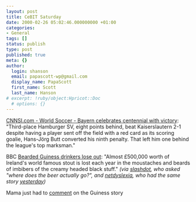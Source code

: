 ```yaml
---
layout: post
title: CeBIT Saturday
date: 2000-02-26 05:02:46.000000000 +01:00
categories:
- General
tags: []
status: publish
type: post
published: true
meta: {}
author:
  login: shanson
  email: papascott-wp@gmail.com
  display_name: PapaScott
  first_name: Scott
  last_name: Hanson
# excerpt: !ruby/object:Hpricot::Doc
  # options: {}
---
```

<p><a href="http://www.cnnsi.com/soccer/world/news/2000/02/26/german_roundup_ap/">CNNSI.com - World Soccer - Bayern celebrates centennial with victory</a>:  "Third-place Hamburger SV, eight points behind, beat Kaiserslautern 2-1 despite having a player sent off the field with a red card as its scoring goalie, Hans-Jörg Butt converted his ninth penalty. That left him one behind the league's top marksman."</p>
<p>BBC <a href="http://news.bbc.co.uk/hi/english/uk/northern_ireland/newsid_656000/656956.stm">Bearded Guiness drinkers lose out</a>:  "Almost £500,000 worth of Ireland's world famous stout is lost each year in the moustaches and beards of imbibers of the creamy headed black stuff." <i>(via <a href="http://slashdot.org">slashdot</a>, who asked "where does the beer actually go?", and <a href="http://netdyslexia.editthispage.com">netdyslexia</a>, who had the same story <a href="http://netdyslexia.editthispage.com/2000/02/25">yesterday</a>)</i></p>
<p>Mama just had to <a href="http://shanson.editthispage.com/discuss/msgReader$168">comment</a> on the Guiness story</p>
